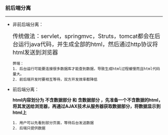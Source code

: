 ### 前后端分离

---

* 非前后端分离：

  <font size=4>传统做法：servlet，springmvc，Struts，tomcat都会在后台运行java代码，并生成全部的html，然后通过http协议将html发送到浏览器</font>

  ```
  弊端：
  1. 后台运行可能要连接很多数据库才能查到数据，导致生成html过程缓慢而且html代码量大。
  2. 前后端开发时要相互等待，双方开发效率都降低
  ```

* 前后端分离：

  **html内容划分为 不含数据部分 和 含数据部分  ，先准备一个不含数据的html，将其发送给浏览器，再通过AJAX技术从服务器获取数据部分，将数据显示到html上**

  ```
  1. 用户可以先看到部分页面，等待后台发送数据
  2. 后端只提供数据
  ```

  

